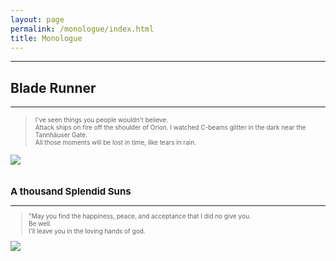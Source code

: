 ```yaml
---
layout: page
permalink: /monologue/index.html
title: Monologue
---
```


---


## Blade Runner
---
> <font size="0.5"> I've seen things you people wouldn't believe. <br>
Attack ships on fire off the shoulder of Orion. I watched C-beams glitter in the dark near the Tannhäuser Gate.<br>
 All those moments will be lost in time, like tears in rain.
> 
<div>
<img src="https://Forbear-Xia.github.io/images/3.jpg">
</div>
<br>


## A thousand Splendid Suns
---
> <font size="0.5"> "May you find the happiness, peace, and acceptance that I did no give you.<br>
Be well.<br>
I'll leave you in the loving hands of god.<br>
> 
<div>
<img src="https://Forbear-Xia.github.io/images/4.jpg">
</div>
<br>


